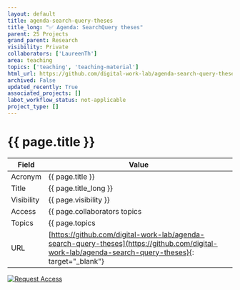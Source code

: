 ```yaml
---
layout: default
title: agenda-search-query-theses
title_long: "✅ Agenda: SearchQuery theses"
parent: 25 Projects
grand_parent: Research
visibility: Private
collaborators: ['LaureenTh']
area: teaching
topics: ['teaching', 'teaching-material']
html_url: https://github.com/digital-work-lab/agenda-search-query-theses
archived: False
updated_recently: True
associated_projects: []
labot_workflow_status: not-applicable
project_type: []
---
```


# {{ page.title }}

Field               | Value
------------------- | ----------------------------------
Acronym             | {{ page.title }}
Title               | {{ page.title_long }}
Visibility          | {{ page.visibility }}
Access              | {{ page.collaborators topics | join: ", "}}
Topics              | {{ page.topics | join: ", " }}
URL                 | [https://github.com/digital-work-lab/agenda-search-query-theses](https://github.com/digital-work-lab/agenda-search-query-theses){: target="_blank"}

[![Request Access](https://img.shields.io/badge/Request-Access-blue?style=for-the-badge)](https://github.com/digital-work-lab/handbook/issues/new?assignees=geritwagner&labels=access+request&template=request-repo-access.md&title=%5BAccess+Request%5D+Request+for+access+to+repository)
